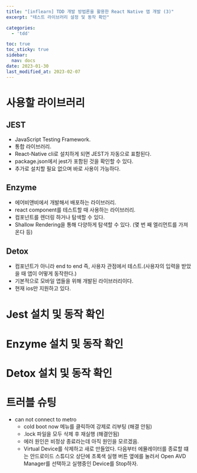 ```yaml
---
title: "[inflearn] TDD 개발 방법론을 활용한 React Native 앱 개발 (3)"
excerpt: "테스트 라이브러리 설정 및 동작 확인"

categories:
  - 'tdd'

toc: true
toc_sticky: true
sidebar:
  nav: docs
date: 2023-01-30
last_modified_at: 2023-02-07
---
```


# 사용할 라이브러리 

## JEST

* JavaScript Testing Framework.
* 통합 라이브러리.
* React-Native cli로 설치하게 되면 JEST가 자동으로 표함된다. 
* package.json에서 jest가 포함된 것을 확인할 수 있다.
* 추가로 설치할 필요 없으며 바로 사용이 가능하다.

## Enzyme 

* 에어비앤비에서 개발해서 배포하는 라이브러리.
* react component를 테스트할 때 사용하는 라이브러리. 
* 컴포넌트를 렌더링 하거나 탐색할 수 있다.
* Shallow Rendering을 통해 다양하게 탐색할 수 있다. (몇 번 째 엘리먼트를 가져온다 등)

## Detox

* 컴포넌트가 아니라 end to end 즉, 사용자 관점에서 테스트.(사용자의 입력을 받았을 때 앱이 어떻게 동작한다.)
* 기본적으로 모바일 앱들을 위해 개발된 라이브러리이다. 
* 현재 ios만 지원하고 있다. 

# Jest 설치 및 동작 확인


# Enzyme 설치 및 동작 확인

# Detox 설치 및 동작 확인

# 트러블 슈팅 

* can not connect to metro 
  * cold boot now 메뉴를 클릭하여 강제로 리부팅 (해결 안됨)
  * .lock 파일을 모두 삭제 후 재실행 (해결안됨)
  * 에러 원인은 비정상 종료라는데 아직 원인을 모르겠음.
  * Virtual Device를 삭제하고 새로 만들었다. 다음부터 에뮬레이터를 종료할 떄는 안드로이드 스튜디오 상단에 초록색 실행 버튼 옆에를 눌러서 Open AVD Manager를 선택하고 실행중인 Device를 Stop하자.